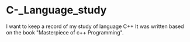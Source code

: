 # C-_Language_study
I want to keep a record of my study of language C++ It was written based on the book "Masterpiece of c++ Programming".
